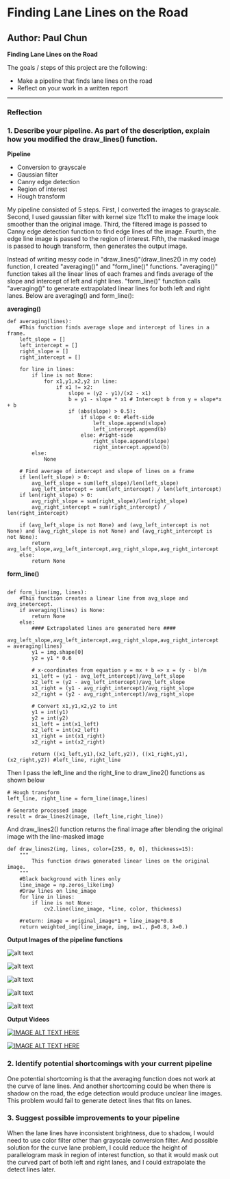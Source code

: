 # **Finding Lane Lines on the Road**
**Author: Paul Chun**
---

**Finding Lane Lines on the Road**

The goals / steps of this project are the following:
* Make a pipeline that finds lane lines on the road
* Reflect on your work in a written report


[//]: # (Image References)

[image1]: ./test_images_output/gray.jpg "Grayscale"
[image2]: ./test_images_output/gaussian_blur.jpg "Grayscale"
[image3]: ./test_images_output/canny_edge.jpg "Grayscale"
[image4]: ./test_images_output/roi.jpg "Grayscale"
[image5]: ./test_images_output/output.jpg "Grayscale"



---

### Reflection

### 1. Describe your pipeline. As part of the description, explain how you modified the draw_lines() function.

**Pipeline**
* Conversion to grayscale
* Gaussian filter
* Canny edge detection
* Region of interest
* Hough transform

My pipeline consisted of 5 steps. First, I converted the images to grayscale. Second, I used gaussian filter with kernel size 11x11 to make the image look smoother than the original image. Third, the filtered image is passed to Canny edge detection function to find edge lines of the image. Fourth, the edge line image is passed to the region of interest. Fifth, the masked image is passed to hough transform, then generates the output image.

Instead of writing messy code in "draw_lines()"(draw_lines2() in my code) function, I created "averaging()" and "form_line()" functions. "averaging()" function takes all the linear lines of each frames and finds average of the slope and intercept of left and right lines. "form_line()" function calls "averaging()" to generate extrapolated linear lines for both left and right lanes.
Below are averaging() and form_line():

**averaging()**
~~~~
def averaging(lines):
    #This function finds average slope and intercept of lines in a frame.
    left_slope = []
    left_intercept = []
    right_slope = []
    right_intercept = []

    for line in lines:
        if line is not None:
            for x1,y1,x2,y2 in line:
                if x1 != x2:
                    slope = (y2 - y1)/(x2 - x1)
                    b = y1 - slope * x1 # Intercept b from y = slope*x + b
                    if (abs(slope) > 0.5):
                        if slope < 0: #left-side
                            left_slope.append(slope)
                            left_intercept.append(b)
                        else: #right-side
                            right_slope.append(slope)
                            right_intercept.append(b)
        else:
            None

    # Find average of intercept and slope of lines on a frame
    if len(left_slope) > 0:
        avg_left_slope = sum(left_slope)/len(left_slope)
        avg_left_intercept = sum(left_intercept) / len(left_intercept)
    if len(right_slope) > 0:
        avg_right_slope = sum(right_slope)/len(right_slope)
        avg_right_intercept = sum(right_intercept) / len(right_intercept)

    if (avg_left_slope is not None) and (avg_left_intercept is not None) and (avg_right_slope is not None) and (avg_right_intercept is not None):
        return avg_left_slope,avg_left_intercept,avg_right_slope,avg_right_intercept
    else:
        return None
~~~~

**form_line()**

~~~~

def form_line(img, lines):
    #This function creates a linear line from avg_slope and avg_inetercept.
    if averaging(lines) is None:
        return None
    else:
        #### Extrapolated lines are generated here ####
        avg_left_slope,avg_left_intercept,avg_right_slope,avg_right_intercept = averaging(lines)
        y1 = img.shape[0]
        y2 = y1 * 0.6

        # x-coordinates from equation y = mx + b => x = (y - b)/m
        x1_left = (y1 - avg_left_intercept)/avg_left_slope
        x2_left = (y2 - avg_left_intercept)/avg_left_slope
        x1_right = (y1 - avg_right_intercept)/avg_right_slope
        x2_right = (y2 - avg_right_intercept)/avg_right_slope

        # Convert x1,y1,x2,y2 to int
        y1 = int(y1)
        y2 = int(y2)
        x1_left = int(x1_left)
        x2_left = int(x2_left)
        x1_right = int(x1_right)
        x2_right = int(x2_right)

        return ((x1_left,y1),(x2_left,y2)), ((x1_right,y1),(x2_right,y2)) #left_line, right_line
~~~~
Then I pass the left_line and the right_line to draw_line2() functions as shown below

~~~~
# Hough transform
left_line, right_line = form_line(image,lines)

# Generate processed image
result = draw_lines2(image, (left_line,right_line))
~~~~

And draw_lines2() function returns the final image after blending the original image with the line-masked image

~~~~
def draw_lines2(img, lines, color=[255, 0, 0], thickness=15):
    """
        This function draws generated linear lines on the original image.
    """
    #Black background with lines only
    line_image = np.zeros_like(img)
    #Draw lines on line_image
    for line in lines:
        if line is not None:
            cv2.line(line_image, *line, color, thickness)

    #return: image = original_image*1 + line_image*0.8
    return weighted_img(line_image, img, α=1., β=0.8, λ=0.)
~~~~

**Output Images of the pipeline functions**

![alt text][image1]

![alt text][image2]

![alt text][image3]

![alt text][image4]

![alt text][image5]

**Output Videos**

[![IMAGE ALT TEXT HERE](http://img.youtube.com/vi/jTXmDoVTzYs/0.jpg)](http://www.youtube.com/watch?v=jTXmDoVTzYs)

[![IMAGE ALT TEXT HERE](http://img.youtube.com/vi/kx1p7ePWCR0/0.jpg)](http://www.youtube.com/watch?v=kx1p7ePWCR0)

### 2. Identify potential shortcomings with your current pipeline

One potential shortcoming is that the averaging function does not work at the curve of lane lines. And another shortcoming could be when there is shadow on the road, the edge detection would produce unclear line images. This problem would fail to generate detect lines that fits on lanes.


### 3. Suggest possible improvements to your pipeline
When the lane lines have inconsistent brightness, due to shadow, I would need to use color filter other than grayscale conversion filter. And possible solution for the curve lane problem, I could reduce the height of parallelogram mask in region of interest function, so that it would mask out the curved part of both left and right lanes, and I could extrapolate the detect lines later.
